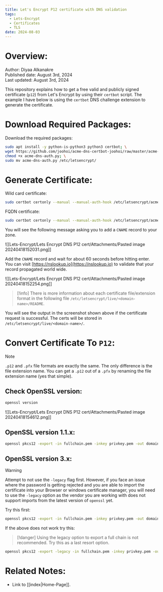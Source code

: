 ```yaml
---
title: Let's Encrypt P12 certificate with DNS validation
tags:
  - Lets-Encrypt
  - Certificates
  - TLS
date: 2024-08-03
---
```

# Overview:

Author: Diyaa Alkanakre<br>
Published date: August 3rd, 2024<br>
Last updated: August 3rd, 2024<br>

This repository explains how to get a free valid and publicly signed certificate (`p12`) from Let's Encrypt by using their `certbot` script. The example I have below is using the `certbot` DNS challenge extension to generate the certificate.

# Download Required Packages:

Download the required packages:

```bash
sudo apt install -y python-is-python3 python3 certbot; \
wget https://github.com/joohoi/acme-dns-certbot-joohoi/raw/master/acme-dns-auth.py; \
chmod +x acme-dns-auth.py; \
sudo mv acme-dns-auth.py /etc/letsencrypt/
```

# Generate Certificate:

Wild card certificate:

```bash
sudo certbot certonly --manual --manual-auth-hook /etc/letsencrypt/acme-dns-auth.py --preferred-challenges dns --debug-challenges -d \*.domain.com
```

FQDN certificate:

```bash
sudo certbot certonly --manual --manual-auth-hook /etc/letsencrypt/acme-dns-auth.py --preferred-challenges dns --debug-challenges -d fqdn.domain.com
```

You will see the following message asking you to add a `CNAME` record to your zone.

![[Lets-Encrypt/Lets Encrypt DNS P12 cert/Attachments/Pasted image 20240418152031.png]]

Add the `CNAME` record and wait for about 60 seconds before hitting enter. You can visit [https://nslookup.io](https://nslookup.io) to validate that your record propagated world wide.

![[Lets-Encrypt/Lets Encrypt DNS P12 cert/Attachments/Pasted image 20240418152254.png]]

> [!info]
> There is more information about each certificate file/extension format in the following file `/etc/letsencrypt/live/<domain-name>/README`.

You will see the output in the screenshot shown above if the certificate request is successful. The certs will be stored in `/etc/letsencrypt/live/<domain-name>/`.

# Convert Certificate To `P12`:

> [!note]
> `.p12` and `.pfx` file formats are exactly the same. The only difference is the file extension name.
> You can get a `.p12` out of a `.pfx` by renaming the file extension name (yes that simple).

## Check OpenSSL version:

```bash
openssl version
```

![[Lets-Encrypt/Lets Encrypt DNS P12 cert/Attachments/Pasted image 20240418154612.png]]

## OpenSSL version 1.1.x:

```bash
openssl pkcs12 -export -in fullchain.pem -inkey privkey.pem -out domain.pfx
```

## OpenSSL version 3.x:

> [!warning]
> Attempt to not use the `-legacy` flag first. However, if you face an issue where the password is getting rejected and you are able to import the certificate into your Browser or windows certificate manager, you will need to use the `-legacy` option as the vendor you are working with does not support imports from the latest version of `openssl` yet.

Try this first:

```bash
openssl pkcs12 -export -in fullchain.pem -inkey privkey.pem -out domain.pfx
```

If the above does not work try this:

> [!danger]
> Using the legacy option to export a full chain is not recommended. Try this as a last resort option.

```bash
openssl pkcs12 -export -legacy -in fullchain.pem -inkey privkey.pem -out domain.pfx
```

# Related Notes:

- Link to [[index|Home-Page]].